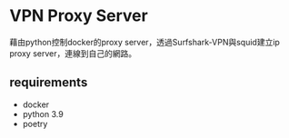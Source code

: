 # VPN Proxy Server
藉由python控制docker的proxy server，透過Surfshark-VPN與squid建立ip proxy server，連線到自己的網路。
## requirements
- docker
- python 3.9
- poetry

